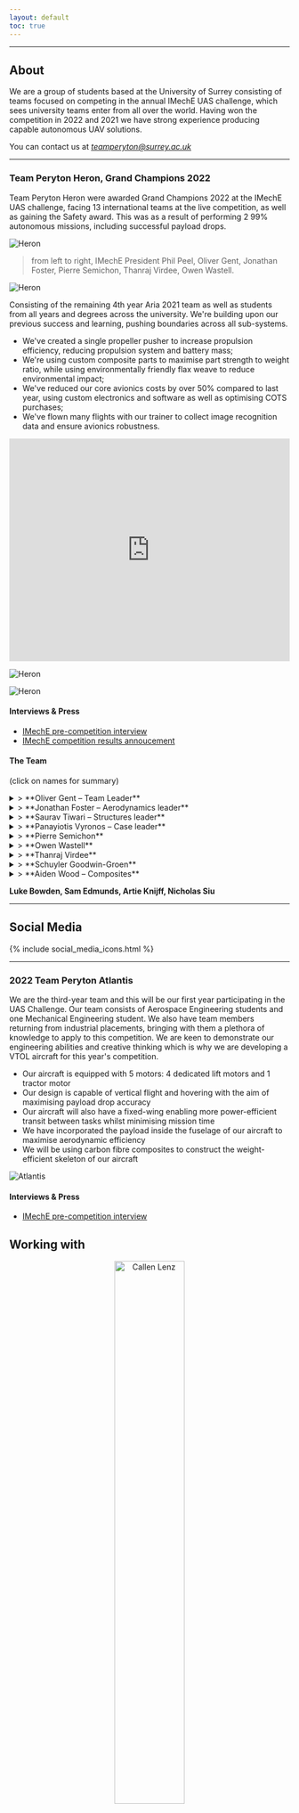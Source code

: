 ```yaml
---
layout: default
toc: true
---
```


* * *
## About

We are a group of students based at the University of Surrey consisting of teams focused on competing in the annual IMechE UAS challenge, which sees university teams enter from all over the world. Having won the competition in 2022 and 2021 we have strong experience producing capable autonomous UAV solutions. 

You can contact us at *teamperyton@surrey.ac.uk*



* * *

### Team Peryton Heron, Grand Champions 2022

Team Peryton Heron were awarded Grand Champions 2022 at the IMechE UAS challenge, facing 13 international teams at the live competition, as well as gaining the Safety award. This was as a result of performing 2 99% autonomous missions, including successful payload drops. 

![Heron](/assets/heron_win.jpg)

> from left to right, IMechE President Phil Peel, Oliver Gent, Jonathan Foster, Pierre Semichon, Thanraj Virdee, Owen Wastell.

![Heron](/assets/heron_comp.jpg)

Consisting of the remaining 4th year Aria 2021 team as well as students from all years and degrees across the university. We're building upon our previous success and learning, pushing boundaries across all sub-systems. 
- We've created a single propeller pusher to increase propulsion efficiency, reducing propulsion system and battery mass;
- We're using custom composite parts to maximise part strength to weight ratio, while using environmentally friendly flax weave to reduce environmental impact;
- We've reduced our core avionics costs by over 50% compared to last year, using custom electronics and software as well as optimising COTS purchases;
- We've flown many flights with our trainer to collect image recognition data and ensure avionics robustness.

<p>
<iframe width="100%" height="400px" src="https://www.youtube.com/embed/M5wu-U3LJwk" title="YouTube video player" frameborder="0" allow="accelerometer; autoplay; clipboard-write; encrypted-media; gyroscope; picture-in-picture" allowfullscreen></iframe>
</p>

![Heron](/assets/heron_group_photo.jpg)

![Heron](/assets/heron.jpg)

#### Interviews & Press

- [IMechE pre-competition interview](https://www.imeche.org/news/news-article/team-peryton-the-title-defence-is-on)
- [IMechE competition results annoucement](https://www.imeche.org/news/news-article/university-of-surrey-crowned-the-winners-of-the-2022-uas-challenge)

#### The Team

(click on names for summary)

<details markdown=block>
<summary markdown=span> > **Oliver Gent – Team Leader**</summary>

Oliver led the team throughout the year and pushed development boundaries. He managed objective timelines, motivated the team to progress the project and communicated with stakeholders to report progress and negotiate resources. 

-	Successful end to end propulsion design using simulation and carrying out wind tunnel testing data to inform efficiency design decisions which was validated with flight testing data. Development of reverse thrust capability to reduce landing distances. 
-	Designed avionics architechture. Image recognition development alongside Pierre, resulting in successful target recognition at competition. Working alongside Jonathan with Ardupilot resulting in a fully autonomous mission at competition.
-	Li-ion batteries were investigated over “traditional” LiPo variants, including significant cell testing to validate performance requirements.
-	Increasing composites expertise within Peryton, including using a vacuum bag process and 3d printed moulds to produce a flax composite nose cone.
-	Orchestrating flight testing, running 10 testing days total to ensure success at the competition.
-	Managing Perytons social media presence including producing videos, total Instagram reel views totalled to 17,000. Co-ordinating team Peryton overall, managing meetings with Peryton Atlantis including organising sponsorship agreements.
- Structural design of the wing/tail connection and the dihedral step joiner.

</details>


<details markdown=block>
<summary markdown=span> > **Jonathan Foster – Aerodynamics leader**</summary>

Jonathan led the aerodynamics team with a focus on designing for autonomous flight by building on the flight characteristics and handling of Aria 3, the previous year's aircraft, which was a key area of improvement. Following from conceptual design of the aircraft, he headed up work on the autopulot, incorporating design features with the autopilot system resulting in a robust, capable and smooth autonomous aircraft.

-   Spearheaded stability improvement through incorporating wing and tail dihedral, resulting in a significant improvement in static spiral stability and dynamic modes.
-   Developed an innovative design tool in Python to automatically size the tail using a vortex lattice method for aerodynamic stability analysis, which saved significant time and team resource in the conceptual design phase.
-   Conducted structural FEA on tail-wing connection and calibrated using real world testing to solve the unique problem of the split V tail configuration. Resulted in a lightweight but stiff connection utilising unidirectional carbon-fibre weave.
-   At competition he was responsible for implementing the mission and tuning autopilot parameters, which ensured maximum autonomous performance of the aircraft.
-   Experience in Ardupilot carried over from the previous year along with technical breakthroughs before the second competition flight resulted in the only fully autonomous aircraft in the 2022 competition.

</details>

<details markdown=block>
<summary markdown=span> > **Saurav Tiwari – Structures leader**</summary>

Working within Team Peryton for the last two years, Saurav has offered his expertise in various fields of UAV design.

- Development of UAV initial sizing strategies. The conceptual sizing of lifting surfaces using constraints and requirements analysis.
- Development of flight envelop of the UAV. Identification and Evaluation of critical worst-case loadings of the UAV.
- Worked on the development of a code for calculating the drag.
- Conducted structural design of the wing including CAD and FEA.  Significant effort on the wing/tail connection FEA analysis.
- Worked on the development of sub-teams interface identification and management.

</details>

<details markdown=block>
<summary markdown=span> > **Panayiotis Vyronos – Case leader**</summary>

The main area of focus for Panos revolved around the payload delivery system. A significant amount of time was also invested in developing and building the UAV case. Being involved in the project has provided him an opportunity to learn about UAV systems and picking up valuable engineering skills and knowledge. Panos is now perusing new career paths in the UAV industry as a result of the experience.

</details>

<details markdown=block>
<summary markdown=span> > **Pierre Semichon**</summary>

Pierre developed the image recognition software, in particular the clustering functionality to remove false positives and increase final position estimation. 

</details>

<details markdown=block>
<summary markdown=span> > **Owen Wastell**</summary>

Owen is a returning member of the 2021 Peryton team. He led the mass tracking within project management. He was also part of the aerodynamics teams for the wing and the structural team for the tail. Team Peryton has been a huge part of his life for the past 2 years. The relationships generated and lessons learnt over that time will be taken with him for the rest of his life.

</details>

<details markdown=block>
<summary markdown=span> > **Thanraj Virdee**</summary>

Thanraj is a second-year aerospace engineering student, throughout the course of the year he assisted in the design, manufacture, and testing of the aircraft, helping the team wherever necessary. “This has been a truly amazing experience which has made me more passionate than ever about UAS and I am grateful to the team and the IMechE for this opportunity.”

</details>

<details markdown=block>
<summary markdown=span> > **Schuyler Goodwin-Groen**</summary>

Schuyler contributed to the design of the payload bay, fuselage, and wind tunnel testing the propulsion system. He brought expertise in CNC machining, using his custom-built machine, enabling the team to manufacture precise foam fairings. He also assisted in manufacturing the wings, payload bay, nose cone, gaining experience in composite techniques.

</details>

<details markdown=block>
<summary markdown=span> > **Aiden Wood – Composites**</summary>

Aiden served as the composites engineer for the team where he helped manufacture the nose cone mould with 3d printing. He promoted the use of flax composite in the project and helped produce a nosecone through the use of wet layup and vacuum bagging. 

</details>

**Luke Bowden, Sam Edmunds, Artie Knijff, Nicholas  Siu**


* * *
## Social Media

{% include social_media_icons.html %}

* * *

### 2022 Team Peryton Atlantis
We are the third-year team and this will be our first year participating in the UAS Challenge. Our team consists of Aerospace Engineering students and one Mechanical Engineering student. We also have team members returning from industrial placements, bringing with them a plethora of knowledge to apply to this competition. We are keen to demonstrate our engineering abilities and creative thinking which is why we are developing a VTOL aircraft for this year's competition. 
- Our aircraft is equipped with 5 motors: 4 dedicated lift motors and 1 tractor motor
- Our design is capable of vertical flight and hovering with the aim of maximising payload drop accuracy
- Our aircraft will also have a fixed-wing enabling more power-efficient transit between tasks whilst minimising mission time
- We have incorporated the payload inside the fuselage of our aircraft to maximise aerodynamic efficiency
- We will be using carbon fibre composites to construct the weight-efficient skeleton of our aircraft

![Atlantis](/assets/atlantis.jpg)

#### Interviews & Press

- [IMechE pre-competition interview](https://www.imeche.org/news/news-article/team-peryton-atlantis-prepare-to-win)


## Working with

<p align="center" width="100%">
    <a href="https://callenlenz.com/" target="_blank"><img src="/assets/working_with/callen%20lenz%20logo.svg" width="50%" alt="Callen Lenz"></a>
</p>

<p align="center" width="100%">
    <a href="https://www.qinetiq.com/en/" target="_blank"><img src="/assets/working_with/Qinetiq-Logo.png" width="50%" alt="QinetiQ"></a>
</p>

## Sponsors

<p align="center" width="100%">
    <a href="https://www.slecuk.com/" target="_blank"><img src="/assets/sponsors/slec.jpg" width="50%" alt="SLEC"></a>
</p>

<p align="center" width="100%">
    <a href="https://www.3dxr.co.uk/" target="_blank"><img src="/assets/sponsors/3dxr.png" width="50%" alt="3DXR"></a>
</p>

<p align="center" width="100%">
    <a href="https://www.easycomposites.co.uk/" target="_blank"><img src="/assets/sponsors/easy-composites-logo-curves.jpg" width="50%" alt="easycomposites"></a>
</p>


if you're interested in what we do, please contact teamperyton@surrey.ac.uk!

* * *

## Previous entries


* * *
### 2021 Aria, Grand Champion 2021

Aria's ideology from planning through to testing focused on producing an aircraft capable of winning the competition whilst keeping complexity low. 9 testing days were carried out to ensure the aircraft would perform as expected on the day, going through several design iterations during this process. The team faced many challenges with COVID restrictions but managed to reach their ambitions none the less.

![team photo](/assets/aria_team.jpg)

![aria](/assets/aria.jpg)

#### Interviews & Press

- [IMechE competition interview](https://www.imeche.org/news/news-article/surrey-overcome-dramatic-final-day-crash-to-clinch-top-prize-at-uas-challenge)

- [IMechE win announcement](https://www.imeche.org/news/news-article/surrey-loughborough-and-heriot-watt-scoop-awards-at-2021-uas-challenge-flyoff)

- [IMechE lessons learnt](https://www.imeche.org/news/news-article/feature-lessons-from-imeche's-uas-challenge-set-students-up-for-success)

- [Surrey Win Post](https://www.surrey.ac.uk/news/surrey-overcomes-dramatic-final-day-crash-secure-top-prize-uas-challenge)

- [Surrey pre-competition interview](https://www.surrey.ac.uk/news/surrey-students-aim-high-international-unmanned-aircraft-competition)

#### The Team

- **Oliver Gent - Team Leader**
- **Jonathan Foster - Avionics Lead**
- **Saurav Tiwari - Lift Generation Lead**
- **William Harper - Manufacturing & Test Lead**
- **Luke Middlemass - Propulsion Lead**
- **Owen Wastell**
- **Jose Arabelo Romero**
- **Ryan Hewitt**
- **Artie Knijff**
- **Wiktor Kawala**
- **Ferran Prat**
- **Hasan Sacrine**
- **Tayyib Islam**


* * * 
### 2021 Dragonfly

The 4th year volunteer team aircraft, designed to be very efficient with tapered high aspect ratio wings and T tail. Innovative use of custom composites to make a structurally light tail boom attachment.

![dragonfly](/assets/dragonfly.jpg)

* * * 
### 2020 Wally

4th year volunteer team building on the 2019 3rd year group project learning, focusing on producing an easy to manufacture design. Powered by an internal combustion engine and developing the solarfilm/balsa based wing structure which inspired Arias' wing design. Unfortunately it was unable to enter competition or flight test due to COVID.

![wally](/assets/wally.jpg)

* * * 
### 2020 Flying Wing

3rd year design project not entered into the IMeche UAS challenge. Developed manufacturing jigs to ease assembly and used custom carbon fibre wrapping to provide an efficient carbon frame.

<p align="center" width="100%">
  <img width="100%" src="/assets/flying_wing.png">
</p>

* * * 
### 2019 Flop

I have questions. 

<p align="center" width="100%">
  <img width="100%" src="/assets/flop.png">
</p>

* * * 
### 2018 Sparky

First Peryton entry to go to competition! Sparky used a CNC'd carbon fibre and aluminium honeycomb sandwich panel to provide an extremely light and stiff frame. 

<p align="center" width="100%">
  <img width="100%" src="/assets/sparky.jpg">
</p>

* * *
### 2017 Hudson

First Team Peryton IMechE UAS Challenge entry, designed to use a launcher to save mass on landing gear and propulsion weight. 3 meter high aspect ratio wing ensured high aerodynamic efficiency.  

<p align="center" width="100%">
  <img width="100%" src="/assets/hudson.jpg">
</p>

* * *

<p>
    <a href="#top">Back to top</a>
</p>
